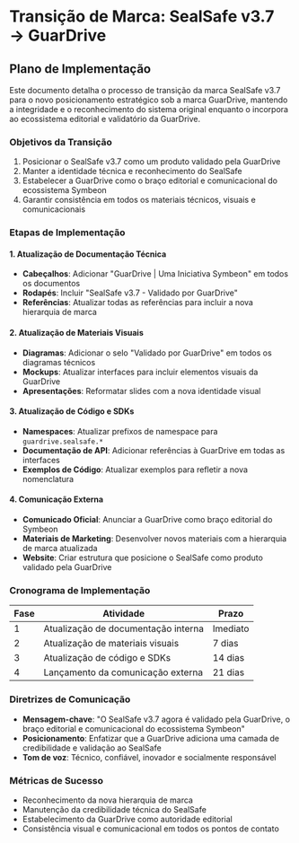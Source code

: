 # Transição de Marca: SealSafe v3.7 → GuarDrive

## Plano de Implementação

Este documento detalha o processo de transição da marca SealSafe v3.7 para o novo posicionamento estratégico sob a marca GuarDrive, mantendo a integridade e o reconhecimento do sistema original enquanto o incorpora ao ecossistema editorial e validatório da GuarDrive.

### Objetivos da Transição

1. Posicionar o SealSafe v3.7 como um produto validado pela GuarDrive
2. Manter a identidade técnica e reconhecimento do SealSafe
3. Estabelecer a GuarDrive como o braço editorial e comunicacional do ecossistema Symbeon
4. Garantir consistência em todos os materiais técnicos, visuais e comunicacionais

### Etapas de Implementação

#### 1. Atualização de Documentação Técnica

- **Cabeçalhos**: Adicionar "GuarDrive | Uma Iniciativa Symbeon" em todos os documentos
- **Rodapés**: Incluir "SealSafe v3.7 - Validado por GuarDrive"
- **Referências**: Atualizar todas as referências para incluir a nova hierarquia de marca

#### 2. Atualização de Materiais Visuais

- **Diagramas**: Adicionar o selo "Validado por GuarDrive" em todos os diagramas técnicos
- **Mockups**: Atualizar interfaces para incluir elementos visuais da GuarDrive
- **Apresentações**: Reformatar slides com a nova identidade visual

#### 3. Atualização de Código e SDKs

- **Namespaces**: Atualizar prefixos de namespace para `guardrive.sealsafe.*`
- **Documentação de API**: Adicionar referências à GuarDrive em todas as interfaces
- **Exemplos de Código**: Atualizar exemplos para refletir a nova nomenclatura

#### 4. Comunicação Externa

- **Comunicado Oficial**: Anunciar a GuarDrive como braço editorial do Symbeon
- **Materiais de Marketing**: Desenvolver novos materiais com a hierarquia de marca atualizada
- **Website**: Criar estrutura que posicione o SealSafe como produto validado pela GuarDrive

### Cronograma de Implementação

| Fase | Atividade | Prazo |
|------|-----------|-------|
| 1 | Atualização de documentação interna | Imediato |
| 2 | Atualização de materiais visuais | 7 dias |
| 3 | Atualização de código e SDKs | 14 dias |
| 4 | Lançamento da comunicação externa | 21 dias |

### Diretrizes de Comunicação

- **Mensagem-chave**: "O SealSafe v3.7 agora é validado pela GuarDrive, o braço editorial e comunicacional do ecossistema Symbeon"
- **Posicionamento**: Enfatizar que a GuarDrive adiciona uma camada de credibilidade e validação ao SealSafe
- **Tom de voz**: Técnico, confiável, inovador e socialmente responsável

### Métricas de Sucesso

- Reconhecimento da nova hierarquia de marca
- Manutenção da credibilidade técnica do SealSafe
- Estabelecimento da GuarDrive como autoridade editorial
- Consistência visual e comunicacional em todos os pontos de contato

